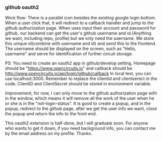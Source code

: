 ### github oauth2


Work flow: There is a parallel icon besides the existing google login
bottom. When a user click that, it will redirect to a callback handler
and jump to the github authorization page. When uses input their account
and password for github, our backend can get the user's github username and
id.(Anything we want, including repo, profile) but we only need the username.
We store this unique id(combine with username and id) and send this to the 
frontend. The username should be displayed on the screen, such as "Hello, username"
and serve for identification of further circuit storage.

PS: You need to create an oauth2 app in github/develop setting. Homepage should be 
"https://www.opencircuits.io" and callback should be http://www.opencircuits.io/api/login/github/callback
In local test, you can use localhost:3000. Remember to replace the clientid and clientserect in the code.
ClientID and ClientSecret should be stored in environment variable.

Improvement, for now, I can only move to the github authorization page with in the window,
which means it will remove all the work of the user when he or she is in the 
"not-login-status". It is good to create a popup, and in the popup, redirect to the github page,
after we get the user info we want, close the popup and return the info to the front end.

This oauth2 extension is half-done, but I will graduate soon. For anyone who wants to get it down, if you need
background info, you can contact me by the email address on my profile. Thanks.